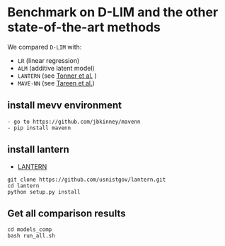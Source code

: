 # Benchmark on D-LIM and the other state-of-the-art methods 
We compared `D-LIM` with:
- `LR` (linear regression)
- `ALM` (additive latent model)
- `LANTERN` (see [Tonner et al.](https://www.pnas.org/doi/10.1073/pnas.2114021119) )
- `MAVE-NN` (see [Tareen et al.](https://genomebiology.biomedcentral.com/articles/10.1186/s13059-022-02661-7))

## install mevv environment 
```
- go to https://github.com/jbkinney/mavenn 
- pip install mavenn

```
## install lantern 
- [LANTERN](https://github.com/usnistgov/lantern)
```
git clone https://github.com/usnistgov/lantern.git
cd lantern
python setup.py install
```

## Get all comparison results

```
cd models_comp 
bash run_all.sh 
```
